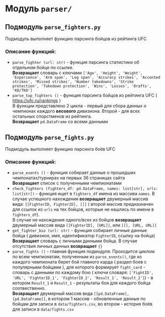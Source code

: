 # Модуль `parser/`

## Подмодуль `parse_fighters.py`
Подмодуль выполняет функцию парсинга бойцов из рейтинга UFC
### **Описание функций:**
- `parse_fighter (url: str)` - функция парсинга статистики об отдельном бойце по ссылке. <br> **Возвращает** словарь с ключами `['Age', 'Height', 'Weight', 'Experience', 'Arm span', 'Leg span', 'Accuracy strikes', 'Accented strikes', 'Missed strikes', 'Number takedowns', 'Strike protection', 'Takedown protection', 'Wins', 'Losses', 'Drafts', 'KO/TKO']` 
- `parse_top_fighters ()` - функция парсинга бойцов из рейтинга UFC ( https://ufc.ru/rankings ) <br> В функции представлено 2 цикла - первый для сбора данных о чемпионах каждого **весового** дивизиона. Второй - для всех остальных спорстменов из рейтинга. <br> **Возвращает** `pd.DataFrame` со всеми данными

## Подмодуль `parse_fights.py`
Подмодуль выполняет функцию парсинга боёв UFC
### **Описание функций:**
- `parse_events ()` - функция собирает данные о прошедших чемпонатах/турнирах на первых 36 страницах сайта <br> **Возвращает** список с полученными чемпионатами
- `check_fighters (fighters_df: pd.DataFrame, names: list[str], urls: list[str])` - функция ищет в `fighters_df` имена из массива `names`. В случае успешного нахождения **возвращает** двумерный массив вида: `[[FighterID, FighterID], []]` ( второй массив предназначен для ссылок из `urls` на тех бойцов, которые не нашлись по имени в `fighters_df`). <br> В случае не нахождения одного/всех из бойцов **возвращает** двумерный массив вида `[[FighterID], [URL]]`, или `[[], [URL, URL]]`
- `get_fighter_bio (url: str)` - функция собирает личные данные бойца ( дивизион, имя, идентификатор `FighterID`, ссылку на бойца) <br> **Возвращает** словарь с личными данными бойца. В случае отсутствия личных данных **возвращает** `{}`
- `parse_fights ()` - главная функция подмодуля. Проходится циклом по всем чемпионатам, полученным из `parse_events()`, где из каждого чемпионата берет бой главного карда ( раздел боев с популярными бойцами ), для которого формирует `fight_card` - cловарь с данными по каждому бою ( ключи словаря: `['FightID', 'URL', 'FighterID_1', 'FighterID_2', 'Result_1', 'Result_2']`) - в котором `Result_1` и `Result_1` - результаты боя для каждого бойца соотвественно. <br> **Возвращает** двумерный массив вида `[[pd.DataFrame], [pd.DataFrame]]`, в котором 1 массив - обновленные данные по бойцам для записи в `data/fighters.csv`, во втором - история боёв для записи в `data/fights.csv`